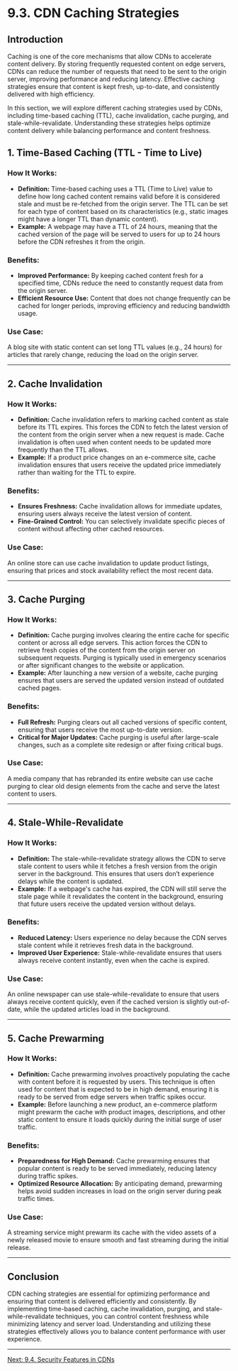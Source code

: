 # 9.3. CDN Caching Strategies

## Introduction

Caching is one of the core mechanisms that allow CDNs to accelerate content delivery. By storing frequently requested content on edge servers, CDNs can reduce the number of requests that need to be sent to the origin server, improving performance and reducing latency. Effective caching strategies ensure that content is kept fresh, up-to-date, and consistently delivered with high efficiency.

In this section, we will explore different caching strategies used by CDNs, including time-based caching (TTL), cache invalidation, cache purging, and stale-while-revalidate. Understanding these strategies helps optimize content delivery while balancing performance and content freshness.

## 1. Time-Based Caching (TTL - Time to Live)

### How It Works:
- **Definition:** Time-based caching uses a TTL (Time to Live) value to define how long cached content remains valid before it is considered stale and must be re-fetched from the origin server. The TTL can be set for each type of content based on its characteristics (e.g., static images might have a longer TTL than dynamic content).
- **Example:** A webpage may have a TTL of 24 hours, meaning that the cached version of the page will be served to users for up to 24 hours before the CDN refreshes it from the origin.

### Benefits:
- **Improved Performance:** By keeping cached content fresh for a specified time, CDNs reduce the need to constantly request data from the origin server.
- **Efficient Resource Use:** Content that does not change frequently can be cached for longer periods, improving efficiency and reducing bandwidth usage.

### Use Case:
A blog site with static content can set long TTL values (e.g., 24 hours) for articles that rarely change, reducing the load on the origin server.

---

## 2. Cache Invalidation

### How It Works:
- **Definition:** Cache invalidation refers to marking cached content as stale before its TTL expires. This forces the CDN to fetch the latest version of the content from the origin server when a new request is made. Cache invalidation is often used when content needs to be updated more frequently than the TTL allows.
- **Example:** If a product price changes on an e-commerce site, cache invalidation ensures that users receive the updated price immediately rather than waiting for the TTL to expire.

### Benefits:
- **Ensures Freshness:** Cache invalidation allows for immediate updates, ensuring users always receive the latest version of content.
- **Fine-Grained Control:** You can selectively invalidate specific pieces of content without affecting other cached resources.

### Use Case:
An online store can use cache invalidation to update product listings, ensuring that prices and stock availability reflect the most recent data.

---

## 3. Cache Purging

### How It Works:
- **Definition:** Cache purging involves clearing the entire cache for specific content or across all edge servers. This action forces the CDN to retrieve fresh copies of the content from the origin server on subsequent requests. Purging is typically used in emergency scenarios or after significant changes to the website or application.
- **Example:** After launching a new version of a website, cache purging ensures that users are served the updated version instead of outdated cached pages.

### Benefits:
- **Full Refresh:** Purging clears out all cached versions of specific content, ensuring that users receive the most up-to-date version.
- **Critical for Major Updates:** Cache purging is useful after large-scale changes, such as a complete site redesign or after fixing critical bugs.

### Use Case:
A media company that has rebranded its entire website can use cache purging to clear old design elements from the cache and serve the latest content to users.

---

## 4. Stale-While-Revalidate

### How It Works:
- **Definition:** The stale-while-revalidate strategy allows the CDN to serve stale content to users while it fetches a fresh version from the origin server in the background. This ensures that users don’t experience delays while the content is updated.
- **Example:** If a webpage's cache has expired, the CDN will still serve the stale page while it revalidates the content in the background, ensuring that future users receive the updated version without delays.

### Benefits:
- **Reduced Latency:** Users experience no delay because the CDN serves stale content while it retrieves fresh data in the background.
- **Improved User Experience:** Stale-while-revalidate ensures that users always receive content instantly, even when the cache is expired.

### Use Case:
An online newspaper can use stale-while-revalidate to ensure that users always receive content quickly, even if the cached version is slightly out-of-date, while the updated articles load in the background.

---

## 5. Cache Prewarming

### How It Works:
- **Definition:** Cache prewarming involves proactively populating the cache with content before it is requested by users. This technique is often used for content that is expected to be in high demand, ensuring it is ready to be served from edge servers when traffic spikes occur.
- **Example:** Before launching a new product, an e-commerce platform might prewarm the cache with product images, descriptions, and other static content to ensure it loads quickly during the initial surge of user traffic.

### Benefits:
- **Preparedness for High Demand:** Cache prewarming ensures that popular content is ready to be served immediately, reducing latency during traffic spikes.
- **Optimized Resource Allocation:** By anticipating demand, prewarming helps avoid sudden increases in load on the origin server during peak traffic times.

### Use Case:
A streaming service might prewarm its cache with the video assets of a newly released movie to ensure smooth and fast streaming during the initial release.

---

## Conclusion

CDN caching strategies are essential for optimizing performance and ensuring that content is delivered efficiently and consistently. By implementing time-based caching, cache invalidation, purging, and stale-while-revalidate techniques, you can control content freshness while minimizing latency and server load. Understanding and utilizing these strategies effectively allows you to balance content performance with user experience.

---

[Next: 9.4. Security Features in CDNs](./section_9_4.md)
